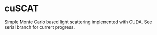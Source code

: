 cuSCAT
======

Simple Monte Carlo based light scattering implemented with CUDA.
See serial branch for current progress.
